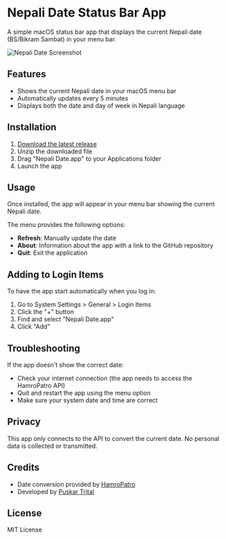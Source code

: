 # Nepali Date Status Bar App

A simple macOS status bar app that displays the current Nepali date (BS/Bikram Sambat) in your menu bar.

![Nepali Date Screenshot](https://i.postimg.cc/cLD0BQn3/i-Screen-Shoter-2025040564334840-AM.jpg)

## Features

- Shows the current Nepali date in your macOS menu bar
- Automatically updates every 5 minutes
- Displays both the date and day of week in Nepali language

## Installation

1. [Download the latest release](https://github.com/puskartrital/nepali_date_macos/releases/latest)
2. Unzip the downloaded file
3. Drag "Nepali Date.app" to your Applications folder
4. Launch the app

## Usage

Once installed, the app will appear in your menu bar showing the current Nepali date. 

The menu provides the following options:
- **Refresh**: Manually update the date
- **About**: Information about the app with a link to the GitHub repository
- **Quit**: Exit the application

## Adding to Login Items

To have the app start automatically when you log in:

1. Go to System Settings > General > Login Items
2. Click the "+" button
3. Find and select "Nepali Date.app"
4. Click "Add"

## Troubleshooting

If the app doesn't show the correct date:
- Check your internet connection (the app needs to access the HamroPatro API)
- Quit and restart the app using the menu option
- Make sure your system date and time are correct

## Privacy

This app only connects to the  API to convert the current date. No personal data is collected or transmitted.

## Credits

- Date conversion provided by [HamroPatro](https://www.hamropatro.com/)
- Developed by [Puskar Trital](https://github.com/puskartrital)

## License

MIT License
